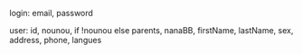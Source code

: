 login:
email,
password

user:
id,
nounou, if !nounou else parents, nanaBB,
firstName,
lastName,
sex,  
address,
phone,
langues

